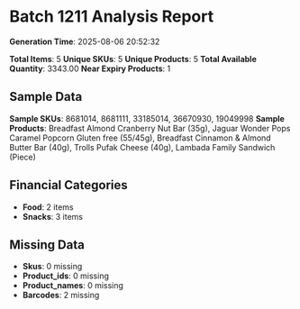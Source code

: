 # Batch 1211 Analysis Report

**Generation Time**: 2025-08-06 20:52:32

**Total Items**: 5
**Unique SKUs**: 5
**Unique Products**: 5
**Total Available Quantity**: 3343.00
**Near Expiry Products**: 1

## Sample Data
**Sample SKUs**: 8681014, 8681111, 33185014, 36670930, 19049998
**Sample Products**: Breadfast Almond Cranberry Nut Bar (35g), Jaguar Wonder Pops Caramel Popcorn Gluten free (55/45g), Breadfast Cinnamon & Almond Butter Bar (40g), Trolls Pufak Cheese (40g), Lambada Family Sandwich (Piece)

## Financial Categories
- **Food**: 2 items
- **Snacks**: 3 items

## Missing Data
- **Skus**: 0 missing
- **Product_ids**: 0 missing
- **Product_names**: 0 missing
- **Barcodes**: 2 missing
